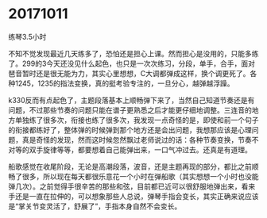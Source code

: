 # 20171011

练琴3.5小时

不知不觉发现最近几天练多了，恐怕还是担心上课。然而担心是没用的，只能多练了。299的3今天还没见什么起色，也只是一次次练习，分段，单手，合手，面对琶音暂时还是很无能为力，其实心里想想，C大调都弹成这样，换个调更死了。各种1245，1235的指法变换，真的挺考验专注的，一旦分心，越弹越浮躁。

k330反而有点起色了，主题段落基本上顺畅弹下来了，当然自己知道节奏还是有问题，不过那些节奏的问题只能在谱子更熟悉之后才能更仔细地调整。三连音的地方单独练了很多次，衔接也练了很多次，我发现一点奇怪的是，即使和前一个句子的衔接都练好了，整体弹的时候弹到那个地方还是会出问题，我想那应该是心理问题，真是奇怪的发现，然而这时候忽然飘过老师说过的话：各种节奏变换，节奏不对等的双手旋律等等，都要想着自己能弹出来，一口气冲过去。还真是有道理。

船歌感觉在收尾阶段，无论是高潮段落，波音，还是主题再现的部分，都比之前顺畅了很多，所以现在每天都很乐意花一个小时在弹船歌（其实想想一个小时也没能弹几次）。之前觉得手很辛苦的那些和弦，目前都已近可以很舒服地弹出来，看来手还是一直在拉伸的，可以想象那些人总说，弹琴手指会变长，其实正确来说应该是“掌关节变灵活了，舒展了”，手指本身自然不会变长。
